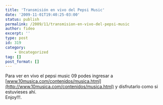 ```yaml
---
title: 'Transmisión en vivo del Pepsi Music'
date: '2009-11-01T19:40:25-03:00'
status: publish
permalink: /2009/11/transmision-en-vivo-del-pepsi-music
author: fideo
excerpt: ''
type: post
id: 319
category:
    - Uncategorized
tag: []
post_format: []
---
```

Para ver en vivo el pepsi music 09 podes ingresar a  
[www.10musica.com/contenidos/musica.html](http://www.10musica.com/contenidos/musica.html) y disfrutarlo como si estuvieses ahí.  
Enjoy!!!.
